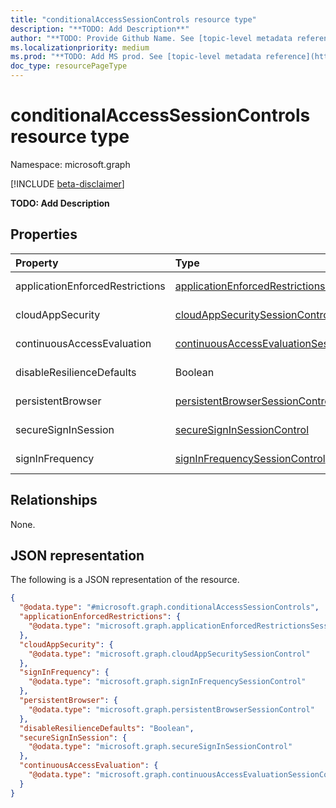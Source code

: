 ```yaml
---
title: "conditionalAccessSessionControls resource type"
description: "**TODO: Add Description**"
author: "**TODO: Provide Github Name. See [topic-level metadata reference](https://msgo.azurewebsites.net/add/document/guidelines/metadata.html#topic-level-metadata)**"
ms.localizationpriority: medium
ms.prod: "**TODO: Add MS prod. See [topic-level metadata reference](https://msgo.azurewebsites.net/add/document/guidelines/metadata.html#topic-level-metadata)**"
doc_type: resourcePageType
---
```


# conditionalAccessSessionControls resource type

Namespace: microsoft.graph

[!INCLUDE [beta-disclaimer](../../includes/beta-disclaimer.md)]

**TODO: Add Description**

## Properties
|Property|Type|Description|
|:---|:---|:---|
|applicationEnforcedRestrictions|[applicationEnforcedRestrictionsSessionControl](../resources/applicationenforcedrestrictionssessioncontrol.md)|**TODO: Add Description**|
|cloudAppSecurity|[cloudAppSecuritySessionControl](../resources/cloudappsecuritysessioncontrol.md)|**TODO: Add Description**|
|continuousAccessEvaluation|[continuousAccessEvaluationSessionControl](../resources/continuousaccessevaluationsessioncontrol.md)|**TODO: Add Description**|
|disableResilienceDefaults|Boolean|**TODO: Add Description**|
|persistentBrowser|[persistentBrowserSessionControl](../resources/persistentbrowsersessioncontrol.md)|**TODO: Add Description**|
|secureSignInSession|[secureSignInSessionControl](../resources/securesigninsessioncontrol.md)|**TODO: Add Description**|
|signInFrequency|[signInFrequencySessionControl](../resources/signinfrequencysessioncontrol.md)|**TODO: Add Description**|

## Relationships
None.

## JSON representation
The following is a JSON representation of the resource.
<!-- {
  "blockType": "resource",
  "@odata.type": "microsoft.graph.conditionalAccessSessionControls"
}
-->
``` json
{
  "@odata.type": "#microsoft.graph.conditionalAccessSessionControls",
  "applicationEnforcedRestrictions": {
    "@odata.type": "microsoft.graph.applicationEnforcedRestrictionsSessionControl"
  },
  "cloudAppSecurity": {
    "@odata.type": "microsoft.graph.cloudAppSecuritySessionControl"
  },
  "signInFrequency": {
    "@odata.type": "microsoft.graph.signInFrequencySessionControl"
  },
  "persistentBrowser": {
    "@odata.type": "microsoft.graph.persistentBrowserSessionControl"
  },
  "disableResilienceDefaults": "Boolean",
  "secureSignInSession": {
    "@odata.type": "microsoft.graph.secureSignInSessionControl"
  },
  "continuousAccessEvaluation": {
    "@odata.type": "microsoft.graph.continuousAccessEvaluationSessionControl"
  }
}
```

